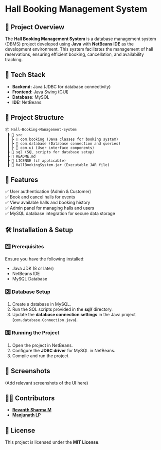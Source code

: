 # Hall Booking Management System  

## 📌 Project Overview  
The **Hall Booking Management System** is a database management system (DBMS) project developed using **Java** with **NetBeans IDE** as the development environment. This system facilitates the management of hall reservations, ensuring efficient booking, cancellation, and availability tracking.  

## 🔧 Tech Stack  
- **Backend:** Java (JDBC for database connectivity)  
- **Frontend:** Java Swing (GUI)  
- **Database:** MySQL  
- **IDE:** NetBeans  

## 📂 Project Structure  
```
📦 Hall-Booking-Management-System  
 ┣ 📂 src  
 ┃ ┣ 📂 com.booking (Java classes for booking system)  
 ┃ ┣ 📂 com.database (Database connection and queries)  
 ┃ ┣ 📂 com.ui (User interface components)  
 ┣ 📂 sql (SQL scripts for database setup)  
 ┣ 📜 README.md  
 ┣ 📜 LICENSE (if applicable)  
 ┣ 📜 HallBookingSystem.jar (Executable JAR file)  
```

## 🚀 Features  
✅ User authentication (Admin & Customer)  
✅ Book and cancel halls for events  
✅ View available halls and booking history  
✅ Admin panel for managing halls and users  
✅ MySQL database integration for secure data storage  

## 🛠 Installation & Setup  

### 1️⃣ Prerequisites  
Ensure you have the following installed:  
- Java JDK (8 or later)  
- NetBeans IDE  
- MySQL Database  

### 2️⃣ Database Setup  
1. Create a database in MySQL.  
2. Run the SQL scripts provided in the **sql/** directory.  
3. Update the **database connection settings** in the Java project (`com.database.Connection.java`).  

### 3️⃣ Running the Project  
1. Open the project in NetBeans.  
2. Configure the **JDBC driver** for MySQL in NetBeans.  
3. Compile and run the project.  

## 📸 Screenshots  
(Add relevant screenshots of the UI here)  

## 👨‍💻 Contributors  
- **[Revanth Sharma M](https://github.com/RevanthSharmaM)**   
- **[Manjunath LP](https://github.com/Manjupatat)**  

## 📜 License  
This project is licensed under the **MIT License**.  

